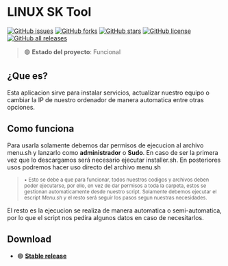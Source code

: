 # LINUX SK Tool
[![GitHub issues](https://img.shields.io/github/issues/Harrytx426/linux-sk-tool)](https://github.com/Harrytx426/linux-sk-tool/issues)
[![GitHub forks](https://img.shields.io/github/forks/Harrytx426/linux-sk-tool)](https://github.com/Harrytx426/linux-sk-tool/network)
[![GitHub stars](https://img.shields.io/github/stars/Harrytx426/linux-sk-tool)](https://github.com/Harrytx426/linux-sk-tool/stargazers)
[![GitHub license](https://img.shields.io/github/license/Harrytx426/linux-sk-tool)](https://github.com/Harrytx426/linux-sk-tool/blob/main/LICENSE)
[![GitHub all releases](https://img.shields.io/github/downloads/Harrytx426/linux-sk-tool/total?color=blue&label=Descargas)](https://github.com/Harrytx426/linux-sk-tool/archive/refs/heads/main.zip)
> 🟢 **Estado del proyecto**: Funcional


## ¿Que es?
Esta aplicacion sirve para instalar servicios, actualizar nuestro equipo o cambiar la IP de nuestro ordenador de manera automatica entre otras opciones.

## Como funciona
Para usarla solamente debemos dar permisos de ejecucion al archivo menu.sh y lanzarlo como **administrador** o **Sudo**. 
En caso de ser la primera vez que lo descargamos será necesario ejecutar installer.sh. En posteriores usos podremos hacer uso directo del archivo menu.sh
  > <sub> • Esto se debe a que para funcionar, todos nuestros codigos y archivos deben poder ejecutarse, por ello, en vez de dar permisos a toda la carpeta, estos se gestionan automaticamente desde nuestro script. Solamente debemos ejecutar el escript *Menu.sh* y el resto será seguir los pasos segun nuestras necesidades.</sub>
  
El resto es la ejecucion se realiza de manera automatica o semi-automatica, por lo que el script nos pedira algunos datos en caso de necesitarlos. 


## Download

- 🟢 **[Stable release](https://github.com/Harrytx426/linux-sk-tool/releases/tag/v3.0)**

